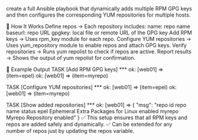 create a full Ansible playbook that dynamically adds multiple RPM GPG keys and then configures the corresponding YUM repositories for multiple hosts.

🔹 How It Works
Define repos → Each repository includes:
name: repo name
baseurl: repo URL
gpgkey: local file or remote URL of the GPG key
Add RPM keys → Uses rpm_key module for each repo.
Configure YUM repositories → Uses yum_repository module to enable repos and attach GPG keys.
Verify repositories → Runs yum repolist to check if repos are active.
Report results → Shows the output of yum repolist for confirmation.

🔹 Example Output
TASK [Add RPM GPG keys] ***
ok: [web01] => (item=epel)
ok: [web01] => (item=myrepo)

TASK [Configure YUM repositories] ***
ok: [web01] => (item=epel)
ok: [web01] => (item=myrepo)

TASK [Show added repositories] ***
ok: [web01] => {
    "msg": "repo id      repo name                          status
           epel         Ephemeral Extra Packages for Linux  enabled
           myrepo       Myrepo Repository                 enabled"
}
✅ This setup ensures that all RPM keys and repos are added safely and dynamically.
✅ Can be extended for any number of repos just by updating the repos variable.
